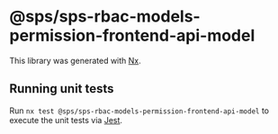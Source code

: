 # @sps/sps-rbac-models-permission-frontend-api-model

This library was generated with [Nx](https://nx.dev).

## Running unit tests

Run `nx test @sps/sps-rbac-models-permission-frontend-api-model` to execute the unit tests via [Jest](https://jestjs.io).
